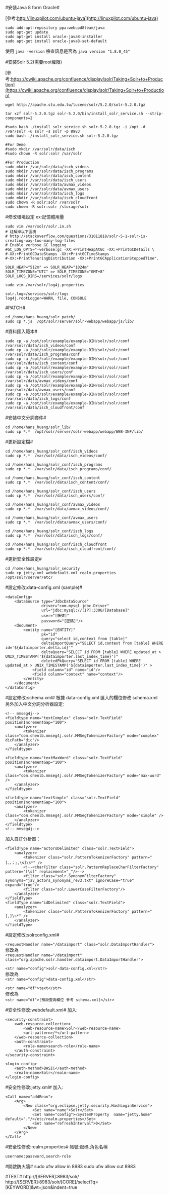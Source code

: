 #安裝Java 8 form Oracle#

[參考:http://linuxpilot.com/ubuntu-java](http://linuxpilot.com/ubuntu-java)

	sudo add-apt-repository ppa:webupd8team/java
	sudo apt-get update
	sudo apt-get install oracle-java8-installer
	sudo apt-get install oracle-java8-set-default

使用 `java -version` 檢查訊息是否為 `java version "1.8.0_45"`


#安裝Solr 5.2(需要root權限)

[參考:https://cwiki.apache.org/confluence/display/solr/Taking+Solr+to+Production](https://cwiki.apache.org/confluence/display/solr/Taking+Solr+to+Production)

	wget http://apache.stu.edu.tw/lucene/solr/5.2.0/solr-5.2.0.tgz

	tar xzf solr-5.2.0.tgz solr-5.2.0/bin/install_solr_service.sh --strip-components=2

	#sudo bash ./install_solr_service.sh solr-5.2.0.tgz -i /opt -d /var/solr -u solr -s solr -p 8983
	sudo bash ./install_solr_service.sh solr-5.2.0.tgz

	#For Demo
	#sudo mkdir /var/solr/data/isch
	#sudo chown -R solr:solr /var/solr

	#For Production
	sudo mkdir /var/solr/data/isch_videos
	sudo mkdir /var/solr/data/isch_programs
	sudo mkdir /var/solr/data/isch_content
	sudo mkdir /var/solr/data/isch_users
	sudo mkdir /var/solr/data/avmax_videos
	sudo mkdir /var/solr/data/avmax_users
	sudo mkdir /var/solr/data/isch_logs
	sudo mkdir /var/solr/data/isch_cloudfront
	sudo chown -R solr:solr /var/solr
	sudo chown -R solr:solr /storage/solr


#修改環境設定 ex:記憶體用量

	sudo vim /var/solr/solr.in.sh
	# 註解掉以下區塊 
	# http://stackoverflow.com/questions/31011818/solr-5-1-solr-is-creating-way-too-many-log-files
	# Enable verbose GC logging
	#GC_LOG_OPTS="-verbose:gc -XX:+PrintHeapAtGC -XX:+PrintGCDetails \
    #-XX:+PrintGCDateStamps -XX:+PrintGCTimeStamps 
    #-XX:+PrintTenuringDistribution -XX:+PrintGCApplicationStoppedTime".

	SOLR_HEAP="512m" => SOLR_HEAP="1024m"  
	SOLR_TIMEZONE="UTC" => SOLR_TIMEZONE="GMT+8"
	SOLR_LOGS_DIRS=/services/solr/logs

	sudo vim /var/solr/log4j.properties

	solr.log=/services/solr/logs
	log4j.rootLogger=WARN, file, CONSOLE

#PATCH#

	cd /home/hans_huang/solr_patch/
	sudo cp *.js  /opt/solr/server/solr-webapp/webapp/js/lib/


#資料匯入範本#

	sudo cp -a /opt/solr/example/example-DIH/solr/solr/conf /var/solr/data/isch_videos/conf
	sudo cp -a /opt/solr/example/example-DIH/solr/solr/conf /var/solr/data/isch_programs/conf
	sudo cp -a /opt/solr/example/example-DIH/solr/solr/conf /var/solr/data/isch_content/conf
	sudo cp -a /opt/solr/example/example-DIH/solr/solr/conf /var/solr/data/isch_users/conf
	sudo cp -a /opt/solr/example/example-DIH/solr/solr/conf /var/solr/data/avmax_videos/conf
	sudo cp -a /opt/solr/example/example-DIH/solr/solr/conf /var/solr/data/avmax_users/conf
	sudo cp -a /opt/solr/example/example-DIH/solr/solr/conf /var/solr/data/isch_logs/conf
	sudo cp -a /opt/solr/example/example-DIH/solr/solr/conf /var/solr/data/isch_cloudfront/conf

#安裝中文分詞套件#

	cd /home/hans_huang/solr_lib/
	sudo cp *.*  /opt/solr/server/solr-webapp/webapp/WEB-INF/lib/

#更新設定檔#

	cd /home/hans_huang/solr_conf/isch_videos
	sudo cp *.*  /var/solr/data/isch_videos/conf/

	cd /home/hans_huang/solr_conf/isch_programs
	sudo cp *.*  /var/solr/data/isch_programs/conf/

	cd /home/hans_huang/solr_conf/isch_content
	sudo cp *.*  /var/solr/data/isch_content/conf/

	cd /home/hans_huang/solr_conf/isch_users
	sudo cp *.*  /var/solr/data/isch_users/conf/

	cd /home/hans_huang/solr_conf/avmax_videos
	sudo cp *.*  /var/solr/data/avmax_videos/conf/

	cd /home/hans_huang/solr_conf/avmax_users
	sudo cp *.*  /var/solr/data/avmax_users/conf/

	cd /home/hans_huang/solr_conf/isch_logs
	sudo cp *.*  /var/solr/data/isch_logs/conf/

	cd /home/hans_huang/solr_conf/isch_cloudfront
	sudo cp *.*  /var/solr/data/isch_cloudfront/conf/

#更新安全性設定#

	cd /home/hans_huang/solr_security
	sudo cp jetty.xml webdefault.xml realm.properties /opt/solr/server/etc/

#設定修改:data-config.xml (sample)#

	<dataConfig>
		<dataSource type="JdbcDataSource"
					driver="com.mysql.jdbc.Driver"
					url="jdbc:mysql://[IP]:3306/[Database]"
					user="[帳號]"
					password="[密碼]"/>
		<document>
			<entity name="[ENTITY]"  
					pk="id"
					query="select id,context from [table]"
					deltaImportQuery="SELECT id,context from [table] WHERE id='${dataimporter.delta.id}'"
					deltaQuery="SELECT id FROM [table] WHERE updated_at > UNIX_TIMESTAMP('${dataimporter.last_index_time}')"
					deletedPkQuery="SELECT id FROM [table] WHERE updated_at > UNIX_TIMESTAMP('${dataimporter.last_index_time}')" >
				<field column="id" name="id"/>
				<field column="context" name="context"/>       
			</entity>
		</document>
	</dataConfig>

#設定修改:schema.xml#
根據 data-config.xml 匯入的欄位修改 schema.xml  
另外加入中文分詞分析器設定:

	<!-- mmseg4j-->
	<fieldtype name="textComplex" class="solr.TextField" positionIncrementGap="100">
		<analyzer>
			<tokenizer class="com.chenlb.mmseg4j.solr.MMSegTokenizerFactory" mode="complex" dicPath="dic"/>
		</analyzer>
	</fieldtype>

	<fieldtype name="textMaxWord" class="solr.TextField" positionIncrementGap="100">
		<analyzer>
			<tokenizer class="com.chenlb.mmseg4j.solr.MMSegTokenizerFactory" mode="max-word" />
		</analyzer>
	</fieldtype>

	<fieldtype name="textSimple" class="solr.TextField" positionIncrementGap="100">
		<analyzer>
			<tokenizer class="com.chenlb.mmseg4j.solr.MMSegTokenizerFactory" mode="simple" />
		</analyzer>
	</fieldtype>
	<!-- mmseg4j-->

加入自訂分析器：

	<fieldType name="actorsDelimited" class="solr.TextField">
		<analyzer>
			<tokenizer class="solr.PatternTokenizerFactory" pattern="[、，；;,\s]\s*" />
			<!--<charFilter class="solr.PatternReplaceCharFilterFactory" pattern="[\s]" replacement="_"/>-->		
			<filter class="solr.SynonymFilterFactory" synonyms="jav_actors_synonyms_rev3.txt" ignoreCase="true" expand="true"/>
			<filter class="solr.LowerCaseFilterFactory"/>
		</analyzer>
	</fieldType>
	<fieldType name="idDelimited" class="solr.TextField">
		<analyzer>
			<tokenizer class="solr.PatternTokenizerFactory" pattern="[,]\s*" />
		</analyzer>
	</fieldType>

#設定修改:solrconfig.xml#

`<requestHandler name="/dataimport" class="solr.DataImportHandler">`  
修改為  
`<requestHandler name="/dataimport" class="org.apache.solr.handler.dataimport.DataImportHandler">`

`<str name="config">solr-data-config.xml</str>`  
修改為  
`<str name="config">data-config.xml</str>`

`<str name="df">text</str>`  
修改為  
`<str name="df">[預設查詢欄位 參考 schema.xml]</str>`


#安全性修改:webdefault.xml#
加入:  

	<security-constraint>
		<web-resource-collection>
			<web-resource-name>Solr</web-resource-name>
			<url-pattern>/*</url-pattern>
		</web-resource-collection>
		<auth-constraint>
			<role-name>search-role</role-name>
		</auth-constraint>
	</security-constraint>

	<login-config>
		<auth-method>BASIC</auth-method>
		<realm-name>Solr</realm-name>
	</login-config>

#安全性修改:jetty.xml#
加入:

	<Call name="addBean">
		<Arg>
			<New class="org.eclipse.jetty.security.HashLoginService">
				<Set name="name">Solr</Set>
				<Set name="config"><SystemProperty  name="jetty.home" default="."/>/etc/realm.properties</Set>
				<Set name="refreshInterval">0</Set>
			</New>
		</Arg>
	</Call>

#安全性修改:realm.properties#
帳號:密碼,角色名稱  

	username:password,search-role

#開啟防火牆#
	sudo ufw allow in 8983
	sudo ufw allow out 8983

#TEST#
	http://[SERVER]:8983/solr/
	http://[SERVER]:8983/solr/[CORE]/select?q=[KEYWORD]&wt=json&indent=true
